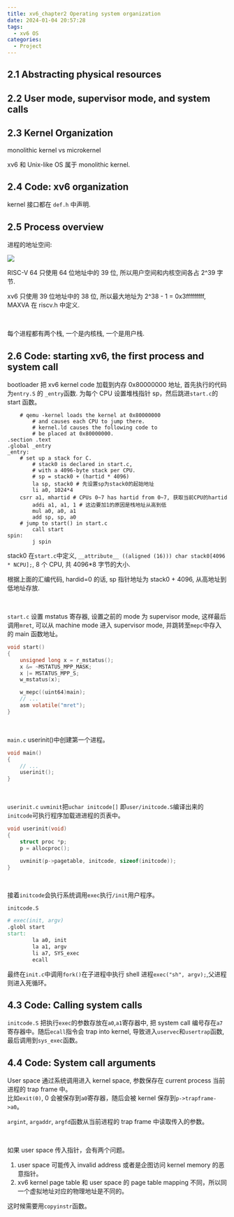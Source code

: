 ```yaml
---
title: xv6_chapter2 Operating system organization
date: 2024-01-04 20:57:28
tags:
  - xv6 OS
categories:
  - Project
---
```


## 2.1 Abstracting physical resources

## 2.2 User mode, supervisor mode, and system calls

## 2.3 Kernel Organization

monolithic kernel vs microkernel

xv6 和 Unix-like OS 属于 monolithic kernel.

## 2.4 Code: xv6 organization

kernel 接口都在 `def.h` 中声明.

## 2.5 Process overview

进程的地址空间:

![](https://xyc-1316422823.cos.ap-shanghai.myqcloud.com/20250102205817.png)

RISC-V 64 只使用 64 位地址中的 39 位, 所以用户空间和内核空间各占 2^39 字节.

xv6 只使用 39 位地址中的 38 位, 所以最大地址为 2^38 - 1 = 0x3fffffffff, MAXVA 在 riscv.h 中定义.

</br>

每个进程都有两个栈, 一个是内核栈, 一个是用户栈.

## 2.6 Code: starting xv6, the first process and system call

bootloader 把 xv6 kernel code 加载到内存 0x80000000 地址, 首先执行的代码为`entry.S` 的 `_entry`函数. 为每个 CPU 设置堆栈指针 sp，然后跳进`start.c`的 start 函数。

```assembly
	# qemu -kernel loads the kernel at 0x80000000
        # and causes each CPU to jump there.
        # kernel.ld causes the following code to
        # be placed at 0x80000000.
.section .text
.global _entry
_entry:
	# set up a stack for C.
        # stack0 is declared in start.c,
        # with a 4096-byte stack per CPU.
        # sp = stack0 + (hartid * 4096)
        la sp, stack0 # 先设置sp为stack0的起始地址
        li a0, 1024*4
	csrr a1, mhartid # CPUs 0~7 has hartid from 0~7, 获取当前CPU的hartid
        addi a1, a1, 1 # 这边要加1的原因是栈地址从高到低
        mul a0, a0, a1
        add sp, sp, a0
	# jump to start() in start.c
        call start
spin:
        j spin
```

stack0 在`start.c`中定义, `__attribute__ ((aligned (16))) char stack0[4096 * NCPU];`, 8 个 CPU, 共 4096\*8 字节的大小.

根据上面的汇编代码, hardid=0 的话, sp 指针地址为 stack0 + 4096, 从高地址到低地址存放.

</br>

`start.c` 设置 mstatus 寄存器, 设置之前的 mode 为 supervisor mode, 这样最后调用`mret`, 可以从 machine mode 进入 supervisor mode, 并跳转至`mepc`中存入的 main 函数地址。

```c
void start()
{
	unsigned long x = r_mstatus();
	x &= ~MSTATUS_MPP_MASK;
	x |= MSTATUS_MPP_S;
	w_mstatus(x);

	w_mepc((uint64)main);
	// ...
	asm volatile("mret");
}
```

</br>

`main.c` userinit()中创建第一个进程。

```c
void main()
{
	// ...
	userinit();
}
```

</br>

`userinit.c` `uvminit`把`uchar initcode[]` 即`user/initcode.S`编译出来的`initcode`可执行程序加载进进程的页表中。

```c
void userinit(void)
{
	struct proc *p;
	p = allocproc();

	uvminit(p->pagetable, initcode, sizeof(initcode));
}

```

</br>

接着`initcode`会执行系统调用`exec`执行`/init`用户程序。

`initcode.S`

```makefile
# exec(init, argv)
.globl start
start:
        la a0, init
        la a1, argv
        li a7, SYS_exec
        ecall

```

最终在`init.c`中调用`fork()`在子进程中执行 shell 进程`exec("sh", argv);`,父进程则进入死循环。

## 4.3 Code: Calling system calls

`initcode.S` 把执行`exec`的参数存放在`a0`,`a1`寄存器中, 把 system call 编号存在`a7`寄存器中。随后`ecall`指令会 trap into kernel, 导致进入`uservec`和`usertrap`函数, 最后调用到`sys_exec`函数。

## 4.4 Code: System call arguments

User space 通过系统调用进入 kernel space, 参数保存在 current process 当前进程的 trap frame 中。  
比如`exit(0)`, 0 会被保存到`a0`寄存器，随后会被 kernel 保存到`p->trapframe->a0`。

`argint`, `argaddr`, `argfd`函数从当前进程的 trap frame 中读取传入的参数。

</br>

如果 user space 传入指针，会有两个问题。

1. user space 可能传入 invalid address 或者是企图访问 kernel memory 的恶意指针。
2. xv6 kernel page table 和 user space 的 page table mapping 不同，所以同一个虚拟地址对应的物理地址是不同的。

这时候需要用`copyinstr`函数。
